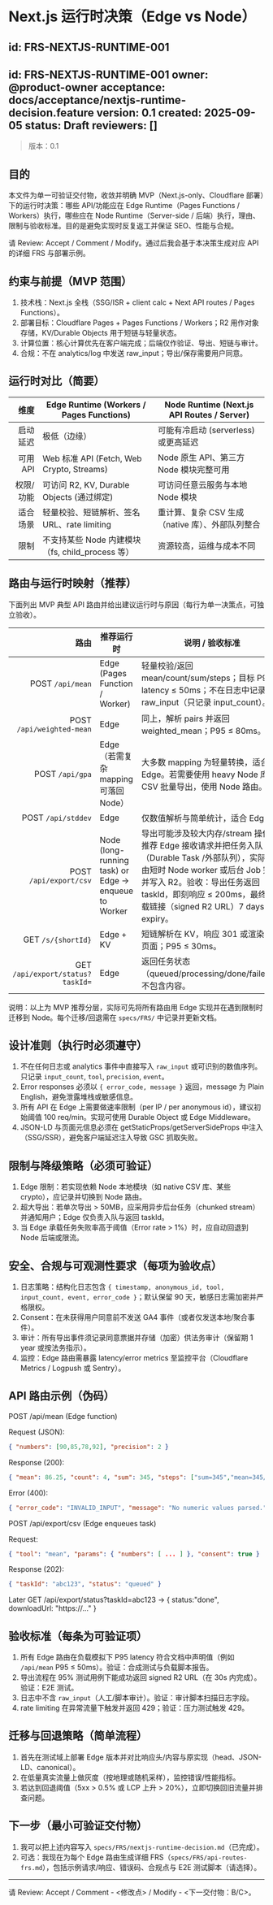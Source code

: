 # Next.js 运行时决策（Edge vs Node）

id: FRS-NEXTJS-RUNTIME-001
---
id: FRS-NEXTJS-RUNTIME-001
owner: @product-owner
acceptance: docs/acceptance/nextjs-runtime-decision.feature
version: 0.1
created: 2025-09-05
status: Draft
reviewers: []
---

> 版本：0.1

## 目的

本文件为单一可验证交付物，收敛并明确 MVP（Next.js-only、Cloudflare 部署）下的运行时决策：哪些 API/功能应在 Edge Runtime（Pages Functions / Workers）执行，哪些应在 Node Runtime（Server-side / 后端）执行，理由、限制与验收标准。目的是避免实现时反复返工并保证 SEO、性能与合规。 

请 Review: Accept / Comment / Modify。通过后我会基于本决策生成对应 API 的详细 FRS 与部署示例。

## 约束与前提（MVP 范围）

1. 技术栈：Next.js 全栈（SSG/ISR + client calc + Next API routes / Pages Functions）。
2. 部署目标：Cloudflare Pages + Pages Functions / Workers；R2 用作对象存储，KV/Durable Objects 用于短链与轻量状态。 
3. 计算位置：核心计算优先在客户端完成；后端仅作验证、导出、短链与审计。 
4. 合规：不在 analytics/log 中发送 raw_input；导出/保存需要用户同意。 

## 运行时对比（简要）

| 维度 | Edge Runtime (Workers / Pages Functions) | Node Runtime (Next.js API Routes / Server) |
|---:|---|---|
| 启动延迟 | 极低（边缘） | 可能有冷启动 (serverless) 或更高延迟 |
| 可用 API | Web 标准 API (Fetch, Web Crypto, Streams) | Node 原生 API、第三方 Node 模块完整可用 |
| 权限/功能 | 可访问 R2, KV, Durable Objects (通过绑定) | 可访问任意云服务与本地 Node 模块 |
| 适合场景 | 轻量校验、短链解析、签名 URL、rate limiting | 重计算、复杂 CSV 生成（native 库）、外部队列整合 |
| 限制 | 不支持某些 Node 内建模块（fs, child_process 等） | 资源较高，运维与成本不同 |


## 路由与运行时映射（推荐）

下面列出 MVP 典型 API 路由并给出建议运行时与原因（每行为单一决策点，可独立验收）。

| 路由 | 推荐运行时 | 说明 / 验收标准 |
|---:|---|---|
| POST `/api/mean` | Edge (Pages Function / Worker) | 轻量校验/返回 mean/count/sum/steps；目标 P95 latency ≤ 50ms；不在日志中记录 raw_input（只记录 input_count）。|
| POST `/api/weighted-mean` | Edge | 同上，解析 pairs 并返回 weighted_mean；P95 ≤ 80ms。|
| POST `/api/gpa` | Edge（若需复杂 mapping 可落回 Node） | 大多数 mapping 为轻量转换，适合 Edge。若需要使用 heavy Node 库或 CSV 批量导出，使用 Node 路由。|
| POST `/api/stddev` | Edge | 仅数值解析与简单统计，适合 Edge。|
| POST `/api/export/csv` | Node (long-running task) or Edge -> enqueue to Worker | 导出可能涉及较大内存/stream 操作：推荐 Edge 接收请求并把任务入队（Durable Task /外部队列），实际生成由短时 Node worker 或后台 Job 完成并写入 R2。验收：导出任务返回 taskId，即刻响应 ≤ 200ms，最终下载链接（signed R2 URL）7 days expiry。|
| GET `/s/{shortId}` | Edge + KV | 短链解析在 KV，响应 301 或渲染短链页面；P95 ≤ 30ms。|
| GET `/api/export/status?taskId=` | Edge | 返回任务状态（queued/processing/done/failed），不包含内容。|

说明：以上为 MVP 推荐分层，实际可先将所有路由用 Edge 实现并在遇到限制时迁移到 Node。每个迁移/回退需在 `specs/FRS/` 中记录并更新文档。

## 设计准则（执行时必须遵守）

1. 不在任何日志或 analytics 事件中直接写入 `raw_input` 或可识别的数值序列。只记录 `input_count`, `tool`, `precision`, `event`。 
2. Error responses 必须以 `{ error_code, message }` 返回，message 为 Plain English，避免泄露堆栈或敏感信息。 
3. 所有 API 在 Edge 上需要做速率限制（per IP / per anonymous id），建议初始阈值 100 req/min。实现可使用 Durable Object 或 Edge Middleware。 
4. JSON-LD 与页面元信息必须在 getStaticProps/getServerSideProps 中注入（SSG/SSR），避免客户端延迟注入导致 GSC 抓取失败。 

## 限制与降级策略（必须可验证）

1. Edge 限制：若实现依赖 Node 本地模块（如 native CSV 库、某些 crypto），应记录并切换到 Node 路由。 
2. 超大导出：若单次导出 > 50MB，应采用异步后台任务（chunked stream）并通知用户；Edge 仅负责入队与返回 taskId。 
3. 当 Edge 承载任务失败率高于阈值（Error rate > 1%）时，应自动回退到 Node 后端或限流。 

## 安全、合规与可观测性要求（每项为验收点）

1. 日志策略：结构化日志包含 `{ timestamp, anonymous_id, tool, input_count, event, error_code }`；默认保留 90 天，敏感日志需加密并严格限权。 
2. Consent：在未获得用户同意前不发送 GA4 事件（或者仅发送本地/聚合事件）。
3. 审计：所有导出事件须记录同意票据并存储（加密）供法务审计（保留期 1 year 或按法务指示）。
4. 监控：Edge 路由需暴露 latency/error metrics 至监控平台（Cloudflare Metrics / Logpush 或 Sentry）。

## API 路由示例（伪码）

POST /api/mean (Edge function)

Request (JSON):

```json
{ "numbers": [90,85,78,92], "precision": 2 }
```

Response (200):

```json
{ "mean": 86.25, "count": 4, "sum": 345, "steps": ["sum=345","mean=345/4=86.25"] }
```

Error (400):

```json
{ "error_code": "INVALID_INPUT", "message": "No numeric values parsed." }
```

POST /api/export/csv (Edge enqueues task)

Request:

```json
{ "tool": "mean", "params": { "numbers": [ ... ] }, "consent": true }
```

Response (202):

```json
{ "taskId": "abc123", "status": "queued" }
```

Later GET /api/export/status?taskId=abc123 → { status:"done", downloadUrl: "https://..." }

## 验收标准（每条为可验证项）

1. 所有 Edge 路由在负载模拟下 P95 latency 符合文档中声明值（例如 `/api/mean` P95 ≤ 50ms）。验证：合成测试与负载脚本报告。 
2. 导出流程在 95% 测试用例下能成功返回 signed R2 URL（在 30s 内完成）。验证：E2E 测试。 
3. 日志中不含 `raw_input`（人工/脚本审计）。验证：审计脚本扫描日志字段。 
4. rate limiting 在异常流量下触发并返回 429；验证：压力测试触发 429。 

## 迁移与回退策略（简单流程）

1. 首先在测试域上部署 Edge 版本并对比响应头/内容与原实现（head、JSON-LD、canonical）。 
2. 在低量真实流量上做灰度（按地理或随机采样），监控错误/性能指标。 
3. 若达到回退阈值（5xx > 0.5% 或 LCP 上升 > 20%），立即切换回旧流量并排查问题。 

## 下一步（最小可验证交付物）

1. 我可以把上述内容写入 `specs/FRS/nextjs-runtime-decision.md`（已完成）。
2. 可选：我现在为每个 Edge 路由生成详细 FRS（`specs/FRS/api-routes-frs.md`），包括示例请求/响应、错误码、合规点与 E2E 测试脚本（请选择）。

---

请 Review: Accept / Comment - <修改点> / Modify - <下一交付物：B/C>。
